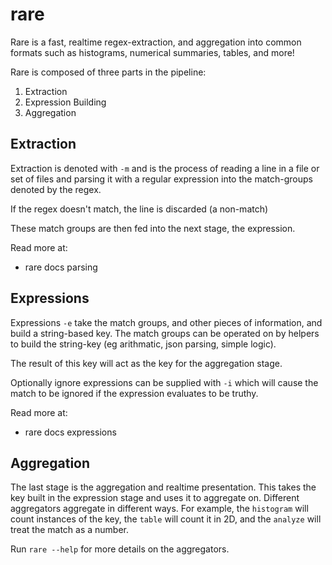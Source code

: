 # rare

Rare is a fast, realtime regex-extraction, and aggregation into common formats
such as histograms, numerical summaries, tables, and more!

Rare is composed of three parts in the pipeline:

1. Extraction
2. Expression Building
3. Aggregation

## Extraction

Extraction is denoted with `-m` and is the process of reading a line in a file or set
of files and parsing it with a regular expression into the match-groups denoted
by the regex.

If the regex doesn't match, the line is discarded (a non-match)

These match groups are then fed into the next stage, the expression.

Read more at:

* rare docs parsing

## Expressions

Expressions `-e` take the match groups, and other pieces of information, and build
a string-based key.  The match groups can be operated on by helpers to build
the string-key (eg arithmatic, json parsing, simple logic).

The result of this key will act as the key for the aggregation stage.

Optionally ignore expressions can be supplied with `-i` which will
cause the match to be ignored if the expression evaluates to be truthy.

Read more at:

* rare docs expressions

## Aggregation

The last stage is the aggregation and realtime presentation.  This takes the
key built in the expression stage and uses it to aggregate on. Different aggregators
aggregate in different ways.  For example, the `histogram` will count instances of the key,
the `table` will count it in 2D, and the `analyze` will treat the match as a number.

Run `rare --help` for more details on the aggregators.
